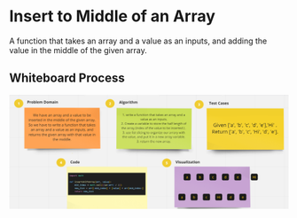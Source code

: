 # Insert to Middle of an Array

A function that takes an array and a value as an inputs, and adding the value in the middle of the given array.

## Whiteboard Process

![Whiteboard](./Whiteboard.png)
